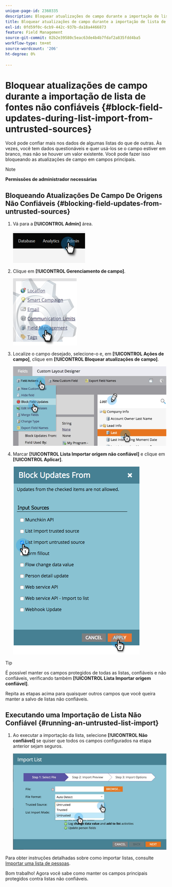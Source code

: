 ```yaml
---
unique-page-id: 2360335
description: Bloquear atualizações de campo durante a importação de lista de fontes não confiáveis - Documentação do Marketo - Documentação do produto
title: Bloquear atualizações de campo durante a importação de lista de fontes não confiáveis
exl-id: 0fd59f0c-6cb9-442c-937b-da18a4466873
feature: Field Management
source-git-commit: 02b2e39580c5eac63de4b4b7fdaf2a835fdd4ba5
workflow-type: tm+mt
source-wordcount: '206'
ht-degree: 0%

---
```


# Bloquear atualizações de campo durante a importação de lista de fontes não confiáveis {#block-field-updates-during-list-import-from-untrusted-sources}

Você pode confiar mais nos dados de algumas listas do que de outras. Às vezes, você tem dados questionáveis e quer usá-los se o campo estiver em branco, mas não se houver um valor existente. Você pode fazer isso bloqueando as atualizações de campo em campos principais.

>[!NOTE]
>
>**Permissões de administrador necessárias**

## Bloqueando Atualizações De Campo De Origens Não Confiáveis {#blocking-field-updates-from-untrusted-sources}

1. Vá para a **[!UICONTROL Admin]** área.

   ![](assets/blocking-field-updates-from-untrusted-sources-1.png)

1. Clique em **[!UICONTROL Gerenciamento de campo]**.

   ![](assets/blocking-field-updates-from-untrusted-sources-2.png)

1. Localize o campo desejado, selecione-o e, em **[!UICONTROL Ações de campo]**, clique em **[!UICONTROL Bloquear atualizações de campo]**.

   ![](assets/blocking-field-updates-from-untrusted-sources-3.png)

1. Marcar **[!UICONTROL Lista Importar origem não confiável]** e clique em **[!UICONTROL Aplicar]**.

   ![](assets/blocking-field-updates-from-untrusted-sources-4.png)

>[!TIP]
>
>É possível manter os campos protegidos de todas as listas, confiáveis e não confiáveis, verificando também **[!UICONTROL Lista Importar origem confiável]**.

Repita as etapas acima para quaisquer outros campos que você queira manter a salvo de listas não confiáveis.

## Executando uma Importação de Lista Não Confiável {#running-an-untrusted-list-import}

1. Ao executar a importação da lista, selecione **[!UICONTROL Não confiável]** se quiser que todos os campos configurados na etapa anterior sejam seguros.

   ![](assets/blocking-field-updates-from-untrusted-sources-5.png)

Para obter instruções detalhadas sobre como importar listas, consulte [Importar uma lista de pessoas](/help/marketo/getting-started/quick-wins/import-a-list-of-people.md).

Bom trabalho! Agora você sabe como manter os campos principais protegidos contra listas não confiáveis.
